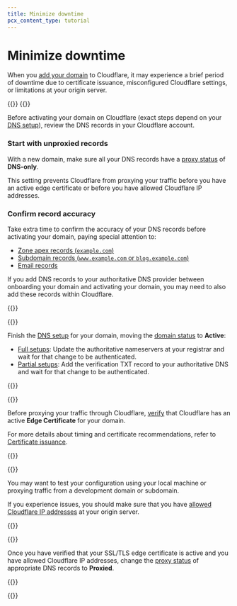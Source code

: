 ```yaml
---
title: Minimize downtime
pcx_content_type: tutorial
---
```


# Minimize downtime

When you [add your domain]((/fundamentals/setup/account-setup/add-site/)) to Cloudflare, it may experience a brief period of downtime due to certificate issuance, misconfigured Cloudflare settings, or limitations at your origin server.

{{<tutorial>}}
{{<tutorial-step title="Update and review DNS records">}}

Before activating your domain on Cloudflare (exact steps depend on your [DNS setup](/dns/zone-setups/)), review the DNS records in your Cloudflare account.

### Start with unproxied records

With a new domain, make sure all your DNS records have a [proxy status](/dns/manage-dns-records/reference/proxied-dns-records/) of **DNS-only**. 

This setting prevents Cloudflare from proxying your traffic before you have an active edge certificate or before you have allowed Cloudflare IP addresses.

### Confirm record accuracy

Take extra time to confirm the accuracy of your DNS records before activating your domain, paying special attention to:

- [Zone apex records (`example.com`)](/dns/manage-dns-records/how-to/create-zone-apex/)
- [Subdomain records (`www.example.com` or `blog.example.com`)](/dns/manage-dns-records/how-to/create-subdomain/)
- [Email records](/dns/manage-dns-records/how-to/email-records/)

If you add DNS records to your authoritative DNS provider between onboarding your domain and activating your domain, you may need to also add these records within Cloudflare.

{{</tutorial-step>}}

{{<tutorial-step title="Activate your domain">}}

Finish the [DNS setup](/dns/zone-setups/) for your domain, moving the [domain status](/dns/zone-setups/reference/domain-status/) to **Active**:

- [Full setups](/dns/zone-setups/full-setup/setup/): Update the authoritative nameservers at your registrar and wait for that change to be authenticated.
- [Partial setups](/dns/zone-setups/partial-setup/setup/): Add the verification TXT record to your authoritative DNS and wait for that change to be authenticated.

{{</tutorial-step>}}

{{<tutorial-step title="Verify SSL/TLS edge certificates" >}}

Before proxying your traffic through Cloudflare, [verify](/ssl/reference/certificate-statuses/#monitor-certificate-statuses) that Cloudflare has an active **Edge Certificate** for your domain.

For more details about timing and certificate recommendations, refer to [Certificate issuance](/ssl/edge-certificates/universal-ssl/enable-universal-ssl/#full-dns-setup).

{{</tutorial-step>}}

{{<tutorial-step title="Test configuration" optional=true >}}

You may want to test your configuration using your local machine or proxying traffic from a development domain or subdomain.

If you experience issues, you should make sure that you have [allowed Cloudflare IP addresses]((/fundamentals/setup/allow-cloudflare-ip-addresses/)) at your origin server.

{{</tutorial-step>}}

{{<tutorial-step title="Update proxy status" >}}

Once you have verified that your SSL/TLS edge certificate is active and you have allowed Cloudflare IP addresses, change the [proxy status](/dns/manage-dns-records/reference/proxied-dns-records/) of appropriate DNS records to **Proxied**.

{{</tutorial-step>}}

{{</tutorial>}}